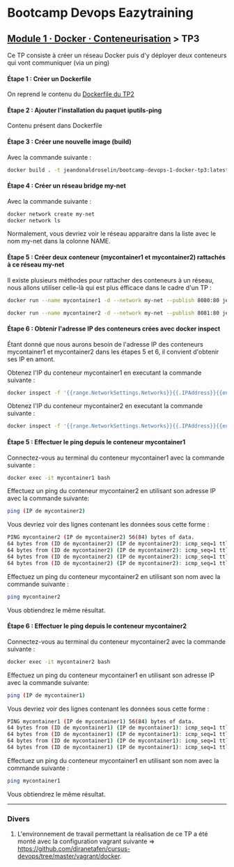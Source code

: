 # Bootcamp Devops Eazytraining

## [Module 1 · Docker · Conteneurisation](https://github.com/jeandonaldroselin/eazytraining-devops-bootcamp-docker) > TP3

Ce TP consiste à créer un réseau Docker puis d'y déployer deux conteneurs qui vont communiquer (via un ping)

#### Étape 1 : Créer un Dockerfile

On reprend le contenu du [Dockerfile du TP2](../tp2/Dockerfile)

#### Étape 2 : Ajouter l'installation du paquet iputils-ping

Contenu présent dans Dockerfile

#### Étape 3 : Créer une nouvelle image (build)

Avec la commande suivante :

```bash
docker build . -t jeandonaldroselin/bootcamp-devops-1-docker-tp3:latest
```

#### Étape 4 : Créer un réseau bridge my-net

Avec la commande suivante :

```bash
docker network create my-net
docker network ls
```

Normalement, vous devriez voir le réseau apparaitre dans la liste avec le nom my-net dans la colonne NAME.

#### Étape 5 : Créer deux conteneur (mycontainer1 et mycontainer2) rattachés à ce réseau my-net

Il existe plusieurs méthodes pour rattacher des conteneurs à un réseau, nous allons utiliser celle-là qui est plus éfficace dans le cadre d'un TP :

```bash
docker run --name mycontainer1 -d --network my-net --publish 8080:80 jeandonaldroselin/bootcamp-devops-1-docker-tp3:latest

docker run --name mycontainer2 -d --network my-net --publish 8081:80 jeandonaldroselin/bootcamp-devops-1-docker-tp3:latest
```

#### Étape 6 : Obtenir l'adresse IP des conteneurs crées avec docker inspect

Étant donné que nous aurons besoin de l'adresse IP des conteneurs mycontainer1 et mycontainer2
dans les étapes 5 et 6, il convient d'obtenir ses IP en amont.

Obtenez l'IP du conteneur mycontainer1 en executant la commande suivante :
```bash
docker inspect -f '{{range.NetworkSettings.Networks}}{{.IPAddress}}{{end}}' mycontainer1
```

Obtenez l'IP du conteneur mycontainer2 en executant la commande suivante :
```bash
docker inspect -f '{{range.NetworkSettings.Networks}}{{.IPAddress}}{{end}}' mycontainer2
```

#### Étape 5 : Effectuer le ping depuis le conteneur mycontainer1

Connectez-vous au terminal du conteneur mycontainer1 avec la commande suivante :

```bash
docker exec -it mycontainer1 bash
```

Effectuez un ping du conteneur mycontainer2 en utilisant son adresse IP avec la commande suivante: 

```bash
ping (IP de mycontainer2)
```

Vous devriez voir des lignes contenant les données sous cette forme : 

```bash
PING mycontainer2 (IP de mycontainer2) 56(84) bytes of data.
64 bytes from (ID de mycontainer2) (IP de mycontainer2): icmp_seq=1 ttl=64 time=0.030 ms
64 bytes from (ID de mycontainer2) (IP de mycontainer2): icmp_seq=1 ttl=64 time=0.030 ms
64 bytes from (ID de mycontainer2) (IP de mycontainer2): icmp_seq=1 ttl=64 time=0.030 ms
64 bytes from (ID de mycontainer2) (IP de mycontainer2): icmp_seq=1 ttl=64 time=0.030 ms
```

Effectuez un ping du conteneur mycontainer2 en utilisant son nom avec la commande suivante :

```bash
ping mycontainer2
```

Vous obtiendrez le même résultat.

#### Étape 6 : Effectuer le ping depuis le conteneur mycontainer2

Connectez-vous au terminal du conteneur mycontainer2 avec la commande suivante :

```bash
docker exec -it mycontainer2 bash
```

Effectuez un ping du conteneur mycontainer1 en utilisant son adresse IP avec la commande suivante: 

```bash
ping (IP de mycontainer1)
```

Vous devriez voir des lignes contenant les données sous cette forme : 

```bash
PING mycontainer1 (IP de mycontainer1) 56(84) bytes of data.
64 bytes from (ID de mycontainer1) (IP de mycontainer1): icmp_seq=1 ttl=64 time=0.030 ms
64 bytes from (ID de mycontainer1) (IP de mycontainer1): icmp_seq=1 ttl=64 time=0.030 ms
64 bytes from (ID de mycontainer1) (IP de mycontainer1): icmp_seq=1 ttl=64 time=0.030 ms
64 bytes from (ID de mycontainer1) (IP de mycontainer1): icmp_seq=1 ttl=64 time=0.030 ms
```

Effectuez un ping du conteneur mycontainer1 en utilisant son nom avec la commande suivante :

```bash
ping mycontainer1
```

Vous obtiendrez le même résultat.

----

### Divers

1) L'environnement de travail permettant la réalisation de ce TP a été monté avec la configuration vagrant suivante => https://github.com/diranetafen/cursus-devops/tree/master/vagrant/docker.